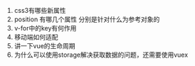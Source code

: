 1. css3有哪些新属性
2. position 有哪几个属性 分别是针对什么为参考对象的
3. v-for中的key有何作用
4. 移动端如何适配
5. 讲一下vue的生命周期
6. 为什么可以使用storage解决获取数据的问题，还需要使用vuex
